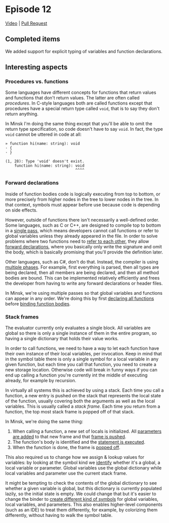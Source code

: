 # Episode 12

[Video](https://www.youtube.com/watch?v=psTZi6xpTlM&list=PLRAdsfhKI4OWNOSfS7EUu5GRAVmze1t2y&index=12) |
[Pull Request](https://github.com/terrajobst/minsk/pull/55)

## Completed items

We added support for explicit typing of variables and function declarations.

## Interesting aspects

### Procedures vs. functions

Some languages have different concepts for functions that return values and
functions that don't return values. The latter are often called *procedures*. In
C-style languages both are called functions except that procedures have a
special return type called `void`, that is to say they don't return anything.

In Minsk I'm doing the same thing except that you'll be able to omit the return
type specification, so code doesn't have to say `void`. In fact, the type `void`
cannot be uttered in code at all:

```
» function hi(name: string): void
· {
· }

(1, 28): Type 'void' doesn't exist.
    function hi(name: string): void
                               ^^^^
```

### Forward declarations

Inside of function bodies code is logically executing from top to bottom, or
more precisely from higher nodes in the tree to lower nodes in the tree. In that
context, symbols must appear before use because code is depending on side
effects.

However, outside of functions there isn't necessarily a well-defined order. Some
languages, such as C or C++, are designed to compile top to bottom in a [single
pass][single-pass], which means developers cannot call functions or refer to
global variables unless they already appeared in the file. In order to solve
problems where two functions need to [refer to each other][mutual recursion],
they allow [forward declarations], where you basically only write the signature
and omit the body, which is basically promising that you'll provide the
definition later.

Other languages, such as C#, don't do that. Instead, the compiler is using
[multiple phases][multi-pass]. For example, first everything is parsed, then all
types are being declared, then all members are being declared, and then all
method bodies are bound. This can be implemented relatively efficiently and
frees the developer from having to write any forward declarations or header
files.

In Minsk, we're using multiple passes so that global variables and functions can
appear in any order. We're doing this by first [declaring all functions] before
[binding function bodies].

[single-pass]: https://en.wikipedia.org/wiki/One-pass_compiler
[forward declarations]: https://en.wikipedia.org/wiki/Forward_declaration
[multi-pass]: https://en.wikipedia.org/wiki/Multi-pass_compiler
[mutual recursion]: https://en.wikipedia.org/wiki/Mutual_recursion
[declaring all functions]:  https://github.com/terrajobst/minsk/blob/c4ad1b199a8e858a9e01535aead020471fbd86f2/src/Minsk/CodeAnalysis/Binding/Binder.cs#L36-L37
[binding function bodies]: https://github.com/terrajobst/minsk/blob/c4ad1b199a8e858a9e01535aead020471fbd86f2/src/Minsk/CodeAnalysis/Binding/Binder.cs#L39-L45

### Stack frames

The evaluator currently only evaluates a single block. All variables are global
so there is only a single instance of them in the entire program, so having a
single dictionary that holds their value works.

In order to call functions, we need to have a way to let each function have
their own instance of their local variables, per invocation. Keep in mind that
in the symbol table there is only a single symbol for a local variable in any
given function, but each time you call that function, you need to create a new
storage location. Otherwise code will break in funny ways if you can end up
calling a function you're currently int the middle of executing already, for
example by recursion.

In virtually all systems this is achieved by using a stack. Each time you call a
function, a new entry is pushed on the stack that represents the local state of
the function, usually covering both the arguments as well as the local
variables. This is usually called a *stack frame*. Each time you return from a
function, the top most stack frame is popped off of that stack.

In Minsk, we're doing the same thing:

1. When calling a function, a new set of locals is initialized. All [parameters
   are added][params] to that new frame and that [frame is pushed][push].
2. The function's body is identified and the [statement is executed][call].
3. When the function is done, the frame is [popped off][pop].

This also required us to change how we assign & lookup values for variables: by
looking at the symbol kind we [identify] whether it's a global, a local variable
or parameter. Global variables use the global dictionary while local variables
and parameter use the current stack frame.

It might be tempting to check the contents of the global dictionary to see
whether a given variable is global, but this dictionary is currently populated
lazily, so the initial state is empty. We could change that but it's easier to
change the binder to [create different kind of symbols][symbol creation] for
global variables, local variables, and parameters. This also enables
higher-level components (such as an IDE) to treat them differently, for example,
by colorizing them differently, without having to walk the symbol table.

[params]: https://github.com/terrajobst/minsk/blob/c4ad1b199a8e858a9e01535aead020471fbd86f2/src/Minsk/CodeAnalysis/Evaluator.cs#L235-L241
[push]: https://github.com/terrajobst/minsk/blob/c4ad1b199a8e858a9e01535aead020471fbd86f2/src/Minsk/CodeAnalysis/Evaluator.cs#L243
[call]: https://github.com/terrajobst/minsk/blob/c4ad1b199a8e858a9e01535aead020471fbd86f2/src/Minsk/CodeAnalysis/Evaluator.cs#L245-L246
[pop]: https://github.com/terrajobst/minsk/blob/c4ad1b199a8e858a9e01535aead020471fbd86f2/src/Minsk/CodeAnalysis/Evaluator.cs#L248
[identify]: https://github.com/terrajobst/minsk/blob/c4ad1b199a8e858a9e01535aead020471fbd86f2/src/Minsk/CodeAnalysis/Evaluator.cs#L269-L277
[symbol creation]: https://github.com/terrajobst/minsk/blob/c4ad1b199a8e858a9e01535aead020471fbd86f2/src/Minsk/CodeAnalysis/Binding/Binder.cs#L462-L464